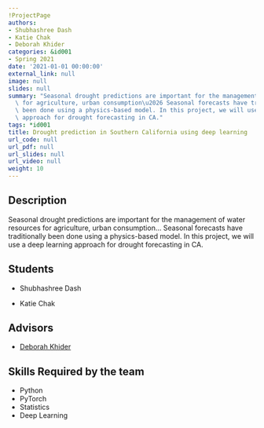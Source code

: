 ```yaml
---
!ProjectPage
authors:
- Shubhashree Dash
- Katie Chak
- Deborah Khider
categories: &id001
- Spring 2021
date: '2021-01-01 00:00:00'
external_link: null
image: null
slides: null
summary: "Seasonal drought predictions are important for the management of water resources\
  \ for agriculture, urban consumption\u2026 Seasonal forecasts have traditionally\
  \ been done using a physics-based model. In this project, we will use a deep learning\
  \ approach for drought forecasting in CA."
tags: *id001
title: Drought prediction in Southern California using deep learning
url_code: null
url_pdf: null
url_slides: null
url_video: null
weight: 10
---
```

## Description

Seasonal drought predictions are important for the management of water resources for agriculture, urban consumption… Seasonal forecasts have traditionally been done using a physics-based model. In this project, we will use a deep learning approach for drought forecasting in CA.





## Students

* Shubhashree Dash

* Katie Chak

## Advisors

* [Deborah Khider](../../../author/deborah-khider)

## Skills Required by the team


* Python
* PyTorch
* Statistics
* Deep Learning